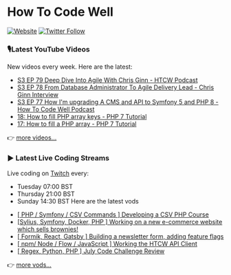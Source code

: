 # How To Code Well

[![Website](https://img.shields.io/twitch/status/howtocodewell?color=pink&label=LIVE%20CODING%20ON%20TWITCH&logoColor=%3D&style=for-the-badge)](https://howtocodewell.net/live)
[![Twitter Follow](https://img.shields.io/twitter/follow/howtocodewell?color=pink&logo=twitter&style=for-the-badge)](https://twitter.com/intent/follow?original_referer=https%3A%2F%2Fgithub.com%2Fhowtocodewell&screen_name=howtocodewell)


### 🎙️Latest YouTube Videos
New videos every week.  Here are the latest:
<!-- YOUTUBE-HTCW:START -->
- [S3 EP 79 Deep Dive Into Agile With Chris Ginn - HTCW Podcast](https://www.youtube.com/watch?v=Rih21K8KBjI)
- [S3 EP 78 From Database Administrator To Agile Delivery Lead - Chris Ginn Interview](https://www.youtube.com/watch?v=bcWVO88UAUE)
- [S3 EP 77 How I'm upgrading A CMS and API to Symfony 5 and PHP 8 - How To Code Well Podcast](https://www.youtube.com/watch?v=v0VYr10HKAQ)
- [18: How to fill PHP array keys - PHP 7 Tutorial](https://www.youtube.com/watch?v=zl4PyMI3av0)
- [17: How to fill a PHP array - PHP 7 Tutorial](https://www.youtube.com/watch?v=HZCB4lbYEpM)
<!-- YOUTUBE-HTCW:END -->

👉 [more videos...](https://youtube.com/howtocodewell)

### ▶️ Latest Live Coding Streams
Live coding on [Twitch](https://howtocodewell.net/live) every:
- Tuesday 07:00 BST
- Thursday 21:00 BST
- Sunday 14:30 BST
Here are the latest vods

<!-- YOUTUBE-HTCW-LIVE:START -->
- [[ PHP / Symfony / CSV Commands ] Developing a CSV PHP Course](https://www.youtube.com/watch?v=ZxB0VukeYh8)
- [[Sylius, Symfony, Docker, PHP ] Working on a new e-commerce website which sells brownies!](https://www.youtube.com/watch?v=TU92FJ35eQU)
- [[ Formik, React, Gatsby ] Building  a newsletter form, adding feature flags](https://www.youtube.com/watch?v=1nEBGtWoKGk)
- [[ npm/  Node / Flow / JavaScript ] Working the HTCW API Client](https://www.youtube.com/watch?v=NMFvShfZ1DM)
- [[ Regex, Python, PHP ] July Code Challenge Review](https://www.youtube.com/watch?v=RWRChcBA0gw)
<!-- YOUTUBE-HTCW-LIVE:END -->

👉 [more vods...](https://youtube.com/howtocodewelllive)